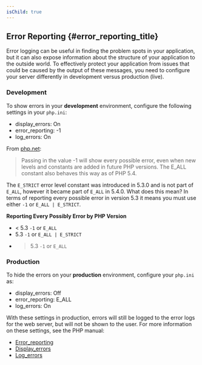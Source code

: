 ```yaml
---
isChild: true
---
```


## Error Reporting {#error_reporting_title}

Error logging can be useful in finding the problem spots in your application, but it can also expose information about 
the structure of your application to the outside world. To effectively protect your application from issues that could 
be caused by the output of these messages, you need to configure your server differently in development versus 
production (live).

### Development

To show errors in your <strong>development</strong> environment, configure the following settings in your `php.ini`:

- display_errors: On
- error_reporting: -1
- log_errors: On

From [php.net](http://php.net/manual/function.error-reporting.php):

> Passing in the value -1 will show every possible error, even when new levels and constants are added in future PHP versions. The E_ALL constant also behaves this way as of PHP 5.4.

The `E_STRICT` error level constant was introduced in 5.3.0 and is not 
part of `E_ALL`, however it became part of `E_ALL` in 5.4.0. What does this mean? 
In terms of reporting every possible error in version 5.3 it means you must 
use either `-1` or `E_ALL | E_STRICT`. 

**Reporting Every Possibly Error by PHP Version**

* < 5.3 `-1` or `E_ALL`
* 5.3 `-1` or `E_ALL | E_STRICT`
* > 5.3 `-1` or `E_ALL`

### Production

To hide the errors on your <strong>production</strong> environment, configure your `php.ini` as:

- display_errors: Off
- error_reporting: E_ALL
- log_errors: On

With these settings in production, errors will still be logged to the error logs for the web server, but will not be 
shown to the user. For more information on these settings, see the PHP manual:

* [Error_reporting](http://www.php.net/manual/en/errorfunc.configuration.php#ini.error-reporting)
* [Display_errors](http://www.php.net/manual/en/errorfunc.configuration.php#ini.display-errors)
* [Log_errors](http://www.php.net/manual/en/errorfunc.configuration.php#ini.log-errors)